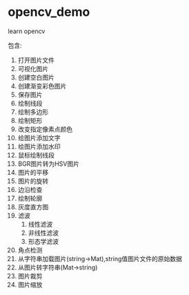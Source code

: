 # opencv_demo

learn opencv

包含:
1. 打开图片文件
2. 可视化图片
3. 创建空白图片
4. 创建渐变彩色图片
5. 保存图片
6. 绘制线段
7. 绘制多边形
8. 绘制矩形
9. 改变指定像素点颜色
10. 给图片添加文字
11. 给图片添加水印
12. 鼠标绘制线段
13. BGR图片转为HSV图片
14. 图片的平移
15. 图片的旋转
16. 边沿检查
17. 绘制轮廓
18. 灰度直方图
19. 滤波
	1. 线性滤波
	2. 非线性滤波
	3. 形态学滤波
20. 角点检测
21. 从字符串加载图片(string->Mat),string值图片文件的原始数据
22. 从图片转字符串(Mat->string)
23. 图片裁剪
24. 图片缩放







